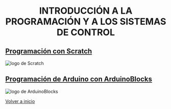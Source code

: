 
<h1 align="center"> INTRODUCCIÓN A LA PROGRAMACIÓN Y A LOS SISTEMAS DE CONTROL </h1>

## [Programación con Scratch](Scratch/readme.md)  

![logo de Scratch](https://4.bp.blogspot.com/-0Ux71fDbl8w/U-Swi3c5jZI/AAAAAAAAEOw/E1sI74IuRoU/w1200-h630-p-k-no-nu/scratch.png "Logo de Scratch")

## [Programación de Arduino con ArduinoBlocks](ArduinoBlocks/readme.md)

![logo de ArduinoBlocks](https://www.robolot.online/pluginfile.php/436/course/section/50/arduinoblocks_logo2_medium.png "Logo de ArduinoBlocks")

[Volver a inicio](https://github.com/angelmicelti/TecnoVilladiego3)
